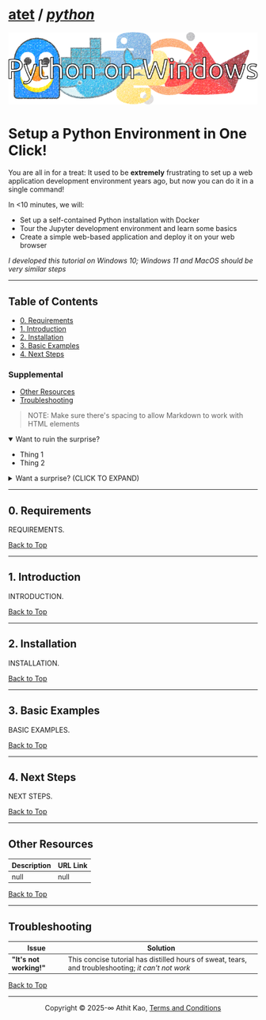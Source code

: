 # [atet](https://github.com/atet) / [**_python_**](https://github.com/atet/python/blob/main/README.md#atet--python)

[![.img/python_logo.png](.img/python_logo.png)](#nolink)

# Setup a Python Environment in One Click!

You are all in for a treat: It used to be **extremely** frustrating to set up a web application development environment years ago, but now you can do it in a single command!

In <10 minutes, we will:
- Set up a self-contained Python installation with Docker
- Tour the Jupyter development environment and learn some basics
- Create a simple web-based application and deploy it on your web browser

*I developed this tutorial on Windows 10; Windows 11 and MacOS should be very similar steps*

----------------------------------------------------------------------------

## Table of Contents

* [0. Requirements](#0-requirements)
* [1. Introduction](#1-introduction)
* [2. Installation](#2-installation)
* [3. Basic Examples](#3-basic-examples)
* [4. Next Steps](#4-next-steps)

### Supplemental

* [Other Resources](#other-resources)
* [Troubleshooting](#troubleshooting)

> NOTE: Make sure there's spacing to allow Markdown to work with HTML elements

<details open>
<summary>Want to ruin the surprise?</summary>

- Thing 1
- Thing 2

</details>

<details>
<summary>Want a surprise? (CLICK TO EXPAND)</summary>

1. Thing A
2. Thing B

</details>

----------------------------------------------------------------------------

## 0. Requirements

REQUIREMENTS.

[Back to Top](#table-of-contents)

----------------------------------------------------------------------------

## 1. Introduction

INTRODUCTION.

[Back to Top](#table-of-contents)

----------------------------------------------------------------------------

## 2. Installation

INSTALLATION.

[Back to Top](#table-of-contents)

----------------------------------------------------------------------------

## 3. Basic Examples

BASIC EXAMPLES.

[Back to Top](#table-of-contents)

----------------------------------------------------------------------------

## 4. Next Steps

NEXT STEPS.

[Back to Top](#table-of-contents)

----------------------------------------------------------------------------

## Other Resources

**Description** | **URL Link**
--- | ---
null | null

[Back to Top](#table-of-contents)

----------------------------------------------------------------------------

## Troubleshooting

Issue | Solution
--- | ---
**"It's not working!"** | This concise tutorial has distilled hours of sweat, tears, and troubleshooting; _it can't not work_

[Back to Top](#table-of-contents)

----------------------------------------------------------------------------

<p align="center">Copyright © 2025-∞ Athit Kao, <a href="http://www.athitkao.com/tos.html" target="_blank">Terms and Conditions</a></p>